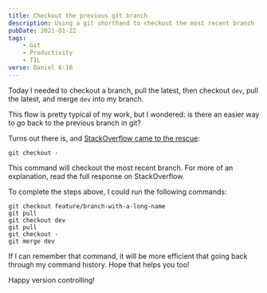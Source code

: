 ```yaml
---
title: Checkout the previous git branch
description: Using a git shorthand to checkout the most recent branch
pubDate: 2021-01-22
tags:
    - Git
    - Productivity
    - TIL
verse: Daniel 6:10
---
```


Today I needed to checkout a branch, pull the latest, then checkout `dev`, pull the latest, and merge `dev` into my branch.

This flow is pretty typical of my work, but I wondered: is there an easier way to go back to the previous branch in git?

Turns out there is, and [StackOverflow came to the rescue](https://stackoverflow.com/a/7207542/8486161):

```shell
git checkout -
```

This command will checkout the most recent branch. For more of an explanation, read the full response on StackOverflow.

To complete the steps above, I could run the following commands:

```shell
git checkout feature/branch-with-a-long-name
git pull
git checkout dev
git pull
git checkout -
git merge dev
```

If I can remember that command, it will be more efficient that going back through my command history. Hope that helps you too!

Happy version controlling!